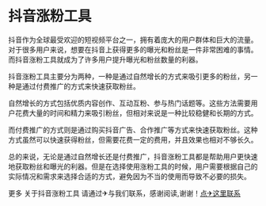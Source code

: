 # 抖音涨粉工具

抖音作为全球最受欢迎的短视频平台之一，拥有着庞大的用户群体和巨大的流量。对于很多用户来说，想要在抖音上获得更多的曝光和粉丝是一件非常困难的事情。而抖音涨粉工具就成为了许多用户提升曝光和粉丝数量的利器。

抖音涨粉工具主要分为两种，一种是通过自然增长的方式来吸引更多的粉丝，另一种是通过付费推广的方式来快速获取粉丝。

自然增长的方式包括优质内容创作、互动互粉、参与热门话题等。这些方法需要用户花费大量的时间和精力来吸引粉丝，但相对来说是一种比较稳健和长期的方式。

而付费推广的方式则是通过购买抖音广告、合作推广等方式来快速获取粉丝。这种方式虽然可以快速获得粉丝，但需要花费一定的费用，并且效果也相对不够长久。

总的来说，无论是通过自然增长还是付费推广，抖音涨粉工具都是帮助用户更快速地获取粉丝和曝光的利器。但是在选择使用涨粉工具的时候，用户需要根据自己的实际情况和需求来选择合适的方式，避免因为不当的使用而导致不必要的损失。

更多 关于抖音涨粉工具 请通过✈与我们联系，感谢阅读,谢谢！[点✈这里联系](https://c.k02.cc)